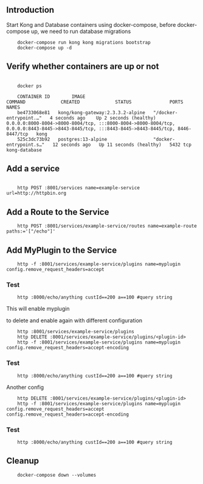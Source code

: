 ## Introduction

Start Kong and Database containers using docker-compose, before docker-compose up, we need to run database migrations

```shell
    docker-compose run kong kong migrations bootstrap
    docker-compose up -d
```

## Verify whether containers are up or not

```shell

    docker ps

    CONTAINER ID        IMAGE                                    COMMAND             CREATED             STATUS              PORTS                     NAMES
    be4733068e81   kong/kong-gateway:2.3.3.2-alpine   "/docker-entrypoint.…"   4 seconds ago    Up 2 seconds (healthy)    0.0.0.0:8000-8004->8000-8004/tcp, :::8000-8004->8000-8004/tcp, 0.0.0.0:8443-8445->8443-8445/tcp, :::8443-8445->8443-8445/tcp, 8446-8447/tcp   kong
    525c3dc73b92   postgres:13-alpine                 "docker-entrypoint.s…"   12 seconds ago   Up 11 seconds (healthy)   5432 tcp                                                                                                                                      kong-database
```

## Add a service

```shell

    http POST :8001/services name=example-service url=http://httpbin.org
```

## Add a Route to the Service

```shell
    http POST :8001/services/example-service/routes name=example-route paths:='["/echo"]'
```

## Add MyPlugin to the Service

```shell
    http -f :8001/services/example-service/plugins name=myplugin config.remove_request_headers=accept
```

### Test

```shell
    http :8000/echo/anything custId==200 a==100 #query string
```

This will enable myplugin

to delete and enable again with different configuration

```shell
    http :8001/services/example-service/plugins
    http DELETE :8001/services/example-service/plugins/<plugin-id>
    http -f :8001/services/example-service/plugins name=myplugin config.remove_request_headers=accept-encoding
```

### Test

```shell
    http :8000/echo/anything custId==200 a==100 #query string
```

Another config

```shell
    http DELETE :8001/services/example-service/plugins/<plugin-id>
    http -f :8001/services/example-service/plugins name=myplugin config.remove_request_headers=accept config.remove_request_headers=accept-encoding
```

### Test

```shell
    http :8000/echo/anything custId==200 a==100 #query string
```

## Cleanup

```shell
    docker-compose down --volumes
```
